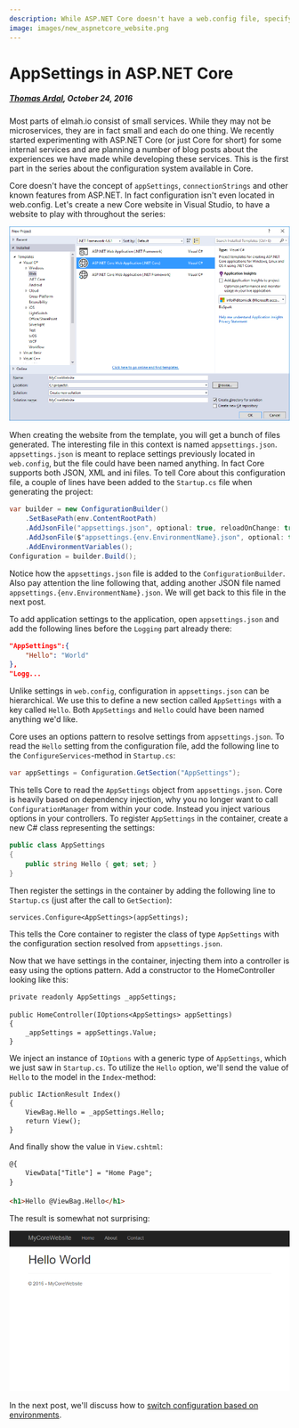 ```yaml
---
description: While ASP.NET Core doesn't have a web.config file, specifying application specific settings is supported through an external JSON file.
image: images/new_aspnetcore_website.png
---
```


# AppSettings in ASP.NET Core

##### [Thomas Ardal](http://elmah.io/about/), October 24, 2016

Most parts of elmah.io consist of small services. While they may not be microservices, they are in fact small and each do one thing. We recently started experimenting with ASP.NET Core (or just Core for short) for some internal services and are planning a number of blog posts about the experiences we have made while developing these services. This is the first part in the series about the configuration system available in Core.

Core doesn't have the concept of `appSettings`, `connectionStrings` and other known features from ASP.NET. In fact configuration isn't even located in web.config. Let's create a new Core website in Visual Studio, to have a website to play with throughout the series:

![New ASP.NET Core website](images/new_aspnetcore_website.png)

When creating the website from the template, you will get a bunch of files generated. The interesting file in this context is named `appsettings.json`. `appsettings.json` is meant to replace settings previously located in `web.config`, but the file could have been named anything. In fact Core supports both JSON, XML and ini files. To tell Core about this configuration file, a couple of lines have been added to the `Startup.cs` file when generating the project:

```csharp
var builder = new ConfigurationBuilder()
    .SetBasePath(env.ContentRootPath)
    .AddJsonFile("appsettings.json", optional: true, reloadOnChange: true)
    .AddJsonFile($"appsettings.{env.EnvironmentName}.json", optional: true)
    .AddEnvironmentVariables();
Configuration = builder.Build();
```

Notice how the `appsettings.json` file is added to the `ConfigurationBuilder`. Also pay attention the line following that, adding another JSON file named `appsettings.{env.EnvironmentName}.json`. We will get back to this file in the next post.

To add application settings to the application, open `appsettings.json` and add the following lines before the `Logging` part already there:

```json
"AppSettings":{
    "Hello": "World"
},
"Logg...
```

Unlike settings in `web.config`, configuration in `appsettings.json` can be hierarchical. We use this to define a new section called `AppSettings` with a key called `Hello`. Both `AppSettings` and `Hello` could have been named anything we'd like.

Core uses an options pattern to resolve settings from `appsettings.json`. To read the `Hello` setting from the configuration file, add the following line to the `ConfigureServices`-method in `Startup.cs`:

```csharp
var appSettings = Configuration.GetSection("AppSettings");
```

This tells Core to read the `AppSettings` object from `appsettings.json`. Core is heavily based on dependency injection, why you no longer want to call `ConfigurationManager` from within your code. Instead you inject various options in your controllers. To register `AppSettings` in the container, create a new C# class representing the settings:

```csharp
public class AppSettings
{
    public string Hello { get; set; }
}
```

Then register the settings in the container by adding the following line to `Startup.cs` (just after the call to `GetSection`):

```chsarp
services.Configure<AppSettings>(appSettings);
```

This tells the Core container to register the class of type `AppSettings` with the configuration section resolved from `appsettings.json`.

Now that we have settings in the container, injecting them into a controller is easy using the options pattern. Add a constructor to the HomeController looking like this:

```chsarp
private readonly AppSettings _appSettings;

public HomeController(IOptions<AppSettings> appSettings)
{
    _appSettings = appSettings.Value;
}

```

We inject an instance of `IOptions` with a generic type of `AppSettings`, which we just saw in `Startup.cs`. To utilize the `Hello` option, we'll send the value of `Hello` to the model in the `Index`-method:

```chsarp
public IActionResult Index()
{
    ViewBag.Hello = _appSettings.Hello;
    return View();
}
```

And finally show the value in `View.cshtml`:

```html
@{
    ViewData["Title"] = "Home Page";
}

<h1>Hello @ViewBag.Hello</h1>
```

The result is somewhat not surprising:

![ASP.NET Core website with config variable](images/my_core_website.png)

In the next post, we'll discuss how to [switch configuration based on environments](/config-transformations-in-aspnetcore.md).